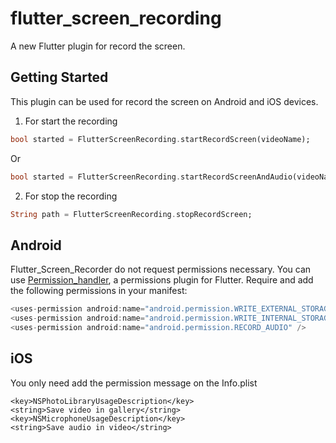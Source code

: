 # flutter_screen_recording

A new Flutter plugin for record the screen.

## Getting Started

This plugin can be used for record the screen on Android and iOS devices.

1) For start the recording

```dart
bool started = FlutterScreenRecording.startRecordScreen(videoName);
```
Or

```dart
bool started = FlutterScreenRecording.startRecordScreenAndAudio(videoName);
```

2) For stop the recording

```dart
String path = FlutterScreenRecording.stopRecordScreen;
```

## Android

Flutter_Screen_Recorder do not request permissions necessary. You can use [Permission_handler](https://pub.dev/packages/permission_handler), a permissions plugin for Flutter.
Require and add the following permissions in your manifest:

```java
<uses-permission android:name="android.permission.WRITE_EXTERNAL_STORAGE" />
<uses-permission android:name="android.permission.WRITE_INTERNAL_STORAGE" />
<uses-permission android:name="android.permission.RECORD_AUDIO" />
```

## iOS

You only need add the permission message on the Info.plist 

	<key>NSPhotoLibraryUsageDescription</key>
	<string>Save video in gallery</string>
	<key>NSMicrophoneUsageDescription</key>
	<string>Save audio in video</string>
